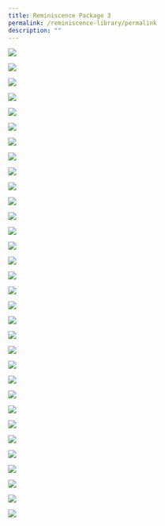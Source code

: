 ```yaml
---
title: Reminiscence Package 3
permalink: /reminiscence-library/permalink
description: ""
---
```


![](/images/reminiscence-library/R3/Slide1.png)

![](/images/reminiscence-library/R3/Slide2.jpg)

![](/images/reminiscence-library/R3/Slide3.png)

![](/images/reminiscence-library/R3/Slide4.jpg)

![](/images/reminiscence-library/R3/Slide5.jpg)

![](/images/reminiscence-library/R3/Slide6.jpg)

![](/images/reminiscence-library/R3/Slide7.jpg)

![](/images/reminiscence-library/R3/Slide8.jpg)

![](/images/reminiscence-library/R3/Slide9.jpg)

![](/images/reminiscence-library/R3/Slide10.jpg)

![](/images/reminiscence-library/R3/Slide11.jpg)

![](/images/reminiscence-library/R3/Slide12.jpg)

![](/images/reminiscence-library/R3/Slide13.jpg)

![](/images/reminiscence-library/R3/Slide14.jpg)

![](/images/reminiscence-library/R3/Slide15.jpg)

![](/images/reminiscence-library/R3/Slide16.jpg)

![](/images/reminiscence-library/R3/Slide17.jpg)

![](/images/reminiscence-library/R3/Slide18.jpg)

![](/images/reminiscence-library/R3/Slide19.jpg)

![](/images/reminiscence-library/R3/Slide20.jpg)

![](/images/reminiscence-library/R3/Slide21.jpg)

![](/images/reminiscence-library/R3/Slide22.jpg)

![](/images/reminiscence-library/R3/Slide23.jpg)

![](/images/reminiscence-library/R3/Slide24.jpg)

![](/images/reminiscence-library/R3/Slide25.jpg)

![](/images/reminiscence-library/R3/Slide26.jpg)

![](/images/reminiscence-library/R3/Slide27.jpg)

![](/images/reminiscence-library/R3/Slide28.jpg)

![](/images/reminiscence-library/R3/Slide29.jpg)

![](/images/reminiscence-library/R3/Slide30.jpg)

![](/images/reminiscence-library/R3/Slide32.jpg)

![](/images/reminiscence-library/R3/Slide33.jpg)